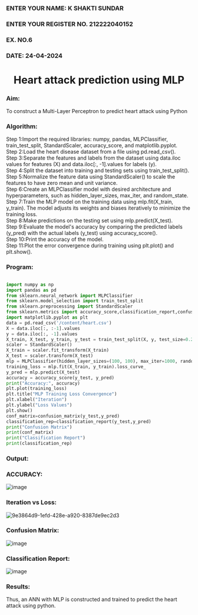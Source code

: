 <H3>ENTER YOUR NAME: K SHAKTI SUNDAR</H3>
<H3>ENTER YOUR REGISTER NO. 212222040152</H3>
<H3>EX. NO.6</H3>
<H3>DATE: 24-04-2024</H3>
<H1 ALIGN =CENTER>Heart attack prediction using MLP</H1>
<H3>Aim:</H3>  To construct a  Multi-Layer Perceptron to predict heart attack using Python
<H3>Algorithm:</H3>
Step 1:Import the required libraries: numpy, pandas, MLPClassifier, train_test_split, StandardScaler, accuracy_score, and matplotlib.pyplot.<BR>
Step 2:Load the heart disease dataset from a file using pd.read_csv().<BR>
Step 3:Separate the features and labels from the dataset using data.iloc values for features (X) and data.iloc[:, -1].values for labels (y).<BR>
Step 4:Split the dataset into training and testing sets using train_test_split().<BR>
Step 5:Normalize the feature data using StandardScaler() to scale the features to have zero mean and unit variance.<BR>
Step 6:Create an MLPClassifier model with desired architecture and hyperparameters, such as hidden_layer_sizes, max_iter, and random_state.<BR>
Step 7:Train the MLP model on the training data using mlp.fit(X_train, y_train). The model adjusts its weights and biases iteratively to minimize the training loss.<BR>
Step 8:Make predictions on the testing set using mlp.predict(X_test).<BR>
Step 9:Evaluate the model's accuracy by comparing the predicted labels (y_pred) with the actual labels (y_test) using accuracy_score().<BR>
Step 10:Print the accuracy of the model.<BR>
Step 11:Plot the error convergence during training using plt.plot() and plt.show().<BR>
<H3>Program: </H3>

```py

import numpy as np
import pandas as pd
from sklearn.neural_network import MLPClassifier
from sklearn.model_selection import train_test_split
from sklearn.preprocessing import StandardScaler
from sklearn.metrics import accuracy_score,classification_report,confusion_matrix
import matplotlib.pyplot as plt
data = pd.read_csv('/content/heart.csv')
X = data.iloc[:, :-1].values
y = data.iloc[:, -1].values
X_train, X_test, y_train, y_test = train_test_split(X, y, test_size=0.2, random_state=42)
scaler = StandardScaler()
X_train = scaler.fit_transform(X_train)
X_test = scaler.transform(X_test)
mlp = MLPClassifier(hidden_layer_sizes=(100, 100), max_iter=1000, random_state=42)
training_loss = mlp.fit(X_train, y_train).loss_curve_
y_pred = mlp.predict(X_test)
accuracy = accuracy_score(y_test, y_pred)
print("Accuracy:", accuracy)
plt.plot(training_loss)
plt.title("MLP Training Loss Convergence")
plt.xlabel("Iteration")
plt.ylabel("Loss Values")
plt.show()
conf_matrix=confusion_matrix(y_test,y_pred)
classification_rep=classification_report(y_test,y_pred)
print("Confusion Matrix")
print(conf_matrix)
print("Classification Report")
print(classification_rep)

```
<H3>Output:</H3>

### ACCURACY:

![image](https://github.com/ShakthiSundar-K/EX-6-NN/assets/128116143/e373d3df-3967-45ab-879f-1d4c8b7e60a7)

### Iteration vs Loss:

![9e3864d9-1efd-428e-a920-8387de9ec2d3](https://github.com/ShakthiSundar-K/EX-6-NN/assets/128116143/b4bd0360-4844-4635-8c7a-a82efdeadfde)


### Confusion Matrix:
![image](https://github.com/ShakthiSundar-K/EX-6-NN/assets/128116143/f6a0c937-5986-4da8-ba39-6de63c2d4d65)
### Classification Report:
![image](https://github.com/ShakthiSundar-K/EX-6-NN/assets/128116143/4fa4c992-8c7a-4fc4-bcf4-7886ae6d065d)

<H3>Results:</H3>
Thus, an ANN with MLP is constructed and trained to predict the heart attack using python.
